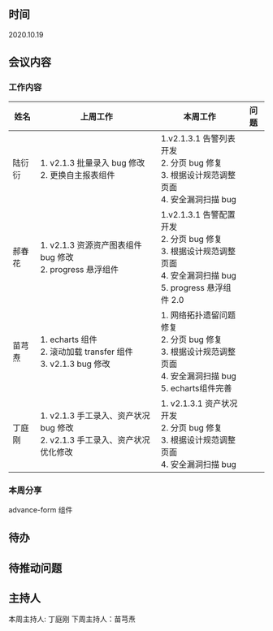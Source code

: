 ## 时间

2020.10.19

## 会议内容

### 工作内容

| 姓名   | 上周工作                                                                        | 本周工作                                                                                                                          | 问题 |
| ------ | ------------------------------------------------------------------------------- | --------------------------------------------------------------------------------------------------------------------------------- | ---- |
| 陆衍衍 | 1. v2.1.3 批量录入 bug 修改 <br> 2. 更换自主报表组件                            | 1.v2.1.3.1 告警列表 开发 <br> 2. 分页 bug 修复 <br> 3. 根据设计规范调整页面 <br> 4. 安全漏洞扫描 bug                              |      |
| 郝春花 | 1. v2.1.3 资源资产图表组件 bug 修改 <br> 2. progress 悬浮组件                   | 1.v2.1.3.1 告警配置开发 <br> 2. 分页 bug 修复 <br> 3. 根据设计规范调整页面 <br> 4. 安全漏洞扫描 bug <br> 5. progress 悬浮组件 2.0 |      |
| 苗芎焘 | 1. echarts 组件 <br> 2. 滚动加载 transfer 组件 <br> 3. v2.1.3 bug 修改          | 1. 网络拓扑遗留问题修复 <br> 2. 分页 bug 修复 <br> 3. 根据设计规范调整页面 <br> 4. 安全漏洞扫描 bug  <br> 5. echarts组件完善                             |      |
| 丁庭刚 | 1. v2.1.3 手工录入、资产状况 bug 修改 <br> 2. v2.1.3 手工录入、资产状况优化修改 | 1. v2.1.3.1 资产状况开发 <br> 2. 分页 bug 修复 <br> 3. 根据设计规范调整页面 <br> 4. 安全漏洞扫描 bug                              |      |

### 本周分享

advance-form 组件

## 待办

## 待推动问题

## 主持人

本周主持人: 丁庭刚
下周主持人：苗芎焘
